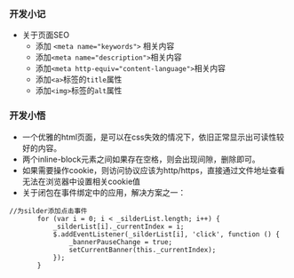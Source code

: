 ### 开发小记

 * 关于页面SEO
    * 添加 `<meta name="keywords">` 相关内容
    * 添加`<meta name="description">`相关内容
    * 添加`<meta http-equiv="content-language">`相关内容
    * 添加`<a>`标签的`title`属性
    * 添加`<img>`标签的`alt`属性

 

### 开发小悟

 * 一个优雅的html页面，是可以在css失效的情况下，依旧正常显示出可读性较好的内容。
 * 两个inline-block元素之间如果存在空格，则会出现间隙，删除即可。
 * 如果需要操作cookie，则访问协议应该为http/https，直接通过文件地址查看无法在浏览器中设置相关cookie值
 * 关于闭包在事件绑定中的应用，解决方案之一：
 
 ```
 //为silder添加点击事件
        for (var i = 0; i < _silderList.length; i++) {
            _silderList[i]._currentIndex = i; 
            $.addEventListener(_silderList[i], 'click', function () {
                _bannerPauseChange = true;
                setCurrentBanner(this._currentIndex);
            });
        }
 ```
 